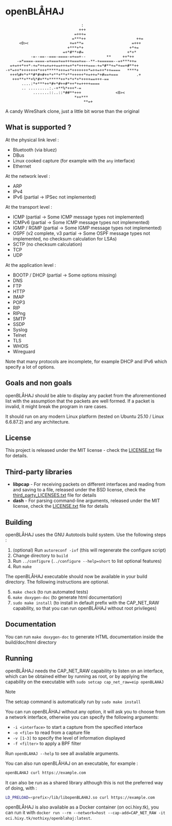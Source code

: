 # openBLÅHAJ

```
                                 :                          
                                +++                          
                              =+++=                          
                             =***++                      ++= 
      <0><                  +=+**=                     =+++  
                           +***+*+                    +*+=   
                         =+*#**+#=                   +*+*    
           -=--==--===-====-=+==+--         **     ++*++     
     -=*====-====-=+===+==+++===+==--**-+======--=+***++=    
  =+=++*++*-+=*++=+=++==+++=+*+*++++===-+=*#**+=*+==+#**++   
-+*=++*+++++++*+++*****+++=+*+++++++*=++=++*++====   ****+  
  +++%#+*+**#*#+#++*+**+**+**+++++*+=++=*+#==+===        .+  
   +++**+**+%*#+**+*****++*+*+*+*++++==+++-==                
       ....:*+***++*#+*#++#*++*+=++++====                    
       .. .........:.-+**%*+++*-=                            
            .......::..::*##**+++               <0><         
                              *++***                         
                                  **=+                       
```

A candy WireShark clone, just a little bit worse than the original

## What is supported ?

At the physical link level :
- Bluetooth (via bluez)
- DBus
- Linux cooked capture (for example with the `any` interface)
- Ethernet

At the network level :
- ARP
- IPv4
- IPv6 (partial -> IPSec not implemented)

At the transport level :
- ICMP (partial -> Some ICMP message types not implemented)
- ICMPv6 (partial -> Some ICMP message types not implemented)
- IGMP / RGMP (partial -> Some IGMP message types not implemented)
- OSPF (v2 complete, v3 partial -> Some OSPF message types not implemented, no checksum calculation for LSAs)
- SCTP (no checksum calculation)
- TCP
- UDP

At the application level :
- BOOTP / DHCP (partial -> Some options missing)
- DNS
- FTP
- HTTP
- IMAP
- POP3
- RIP
- RIPng
- SMTP
- SSDP
- Syslog
- Telnet
- TLS
- WHOIS
- Wireguard

Note that many protocols are incomplete, for example DHCP and IPv6 which specify a lot of options.

## Goals and non goals

openBLÅHAJ should be able to display any packet from the aforementioned list with the assumption that the packets are well formed. If a packet is invalid, it might break the program in rare cases.

It should run on any modern Linux platform (tested on Ubuntu 25.10 / Linux 6.6.87.2) and any architecture.

## License

This project is released under the MIT license - check the [LICENSE.txt](LICENSE.txt) file for details.

## Third-party libraries

- **libpcap** - For receiving packets on different interfaces and reading from and saving to a file, released under the BSD license, check the [third_party_LICENSES.txt](third_party_LICENSES.txt) file for details
- **dash** - For parsing command-line arguments, released under the MIT license, check the [LICENSE.txt](LICENSE.txt) file for details

## Building

openBLÅHAJ uses the GNU Autotools build system. Use the following steps :

1. (optional) Run `autoreconf -ivf` (this will regenerate the configure script)
2. Change directory to `build`
3. Run `../configure` (`../configure --help=short` to list optional features)
4. Run `make`

The openBLÅHAJ executable should now be available in your build directory. The following instructions are optional.

5. `make check` (to run automated tests)
6. `make doxygen-doc` (to generate html documentation)
7. `sudo make install` (to install in default prefix with the CAP_NET_RAW capability, so that you can run openBLÅHAJ without root privileges)

## Documentation

You can run `make doxygen-doc` to generate HTML documentation inside the build/doc/html directory

## Running

openBLÅHAJ needs the CAP_NET_RAW capability to listen on an interface, which can be obtained either by running as root, or by applying the capability on the executable with `sudo setcap cap_net_raw=eip openBLAHAJ`

> [!NOTE]  
> The setcap command is automatically run by `sudo make install`

You can run openBLÅHAJ without any option, it will ask you to choose from a network interface, otherwise you can specify the following arguments:
- `-i <interface>` to start a capture from the specified interface
- `-o <file>` to read from a capture file
- `-v [1-3]` to specify the level of information displayed
- `-f <filter>` to apply a BPF filter

Run `openBLAHAJ --help` to see all available arguments.

You can also run openBLÅHAJ on an executable, for example :
```bash
openBLAHAJ curl https://example.com
```
It can also be run as a shared library although this is not the preferred way of doing, with :
```bash
LD_PRELOAD=<prefix>/lib/libopenBLAHAJ.so curl https://example.com
```

openBLÅHAJ is also available as a Docker container (on oci.hixy.tk), you can run it with `docker run --rm --network=host --cap-add=CAP_NET_RAW -it oci.hixy.tk/nothixy/openblahaj:latest`.
